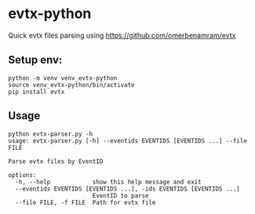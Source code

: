 # evtx-python
Quick evtx files parsing using https://github.com/omerbenamram/evtx

## Setup env:
```
python -m venv venv_evtx-python
source venv_evtx-python/bin/activate
pip install evtx
```

## Usage
```
python evtx-parser.py -h
usage: evtx-parser.py [-h] --eventids EVENTIDS [EVENTIDS ...] --file FILE

Parse evtx files by EventID

options:
  -h, --help            show this help message and exit
  --eventids EVENTIDS [EVENTIDS ...], -ids EVENTIDS [EVENTIDS ...]
                        EventID to parse
  --file FILE, -f FILE  Path for evtx file
  ```